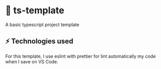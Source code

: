 # 🌊 ts-template
A basic typescript project template

## ⚡ Technologies used

For this template, I use eslint with prettier for lint automatically my code when I save on VS Code. 
